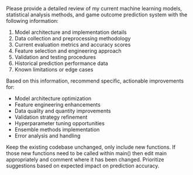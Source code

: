 Please provide a detailed review of my current machine learning models, statistical analysis methods, and game outcome prediction system with the following information:

1. Model architecture and implementation details
2. Data collection and preprocessing methodology 
3. Current evaluation metrics and accuracy scores
4. Feature selection and engineering approach
5. Validation and testing procedures
6. Historical prediction performance data
7. Known limitations or edge cases

Based on this information, recommend specific, actionable improvements for:
- Model architecture optimization
- Feature engineering enhancements
- Data quality and quantity improvements
- Validation strategy refinement
- Hyperparameter tuning opportunities
- Ensemble methods implementation
- Error analysis and handling

Keep the existing codebase unchanged, only include new functions.  If those new functions need to be called within main() then edit main appropriately and comment where it has been changed. Prioritize suggestions based on expected impact on prediction accuracy.